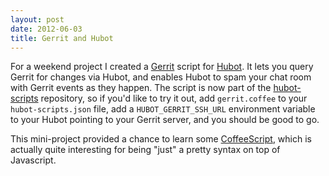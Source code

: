 ```yaml
---
layout: post
date: 2012-06-03
title: Gerrit and Hubot
---
```


For a weekend project I created a <a href="https://code.google.com/p/gerrit/">Gerrit</a>
script for <a href="https://hubot.github.com/">Hubot</a>. It lets you
query Gerrit for changes via Hubot, and enables Hubot to spam your chat
room with Gerrit events as they happen. The script is now part of the
<a href="https://github.com/github/hubot-scripts">hubot-scripts</a>
repository, so if you'd like to try it out, add <code>gerrit.coffee</code>
to your <code>hubot-scripts.json</code> file, add a <code>HUBOT_GERRIT_SSH_URL</code>
environment variable to your Hubot pointing to your Gerrit server, and
you should be good to go.

This mini-project provided a chance to learn some <a
href="http://coffeescript.org/">CoffeeScript</a>, which is actually
quite interesting for being "just" a pretty syntax on top of Javascript.

